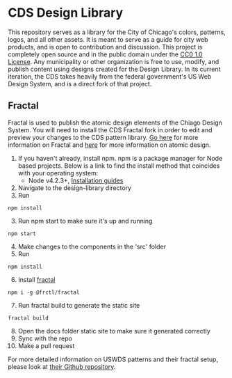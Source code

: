 # CDS Design Library
This repository serves as a library for the City of Chicago's colors, patterns, logos, and all other assets. 
It is meant to serve as a guide for city web products, and is open to contribution and discussion. This project
is completely open source and in the public domain under the [CC0 1.0 License](https://creativecommons.org/publicdomain/zero/1.0/).
Any municipality or other organization is free to use, modify, and publish content using designs created for the Design Library. In its current iteration, the CDS takes heavily from the federal government's US Web Design System, and is a direct fork of that project.


## Fractal
Fractal is used to publish the atomic design elements of the Chiago Design System. You will need to install the CDS Fractal fork in order to edit and preview your changes to the CDS pattern library. [Go here](https://fractal.build/guide) for more information on Fractal and [here](http://bradfrost.com/blog/post/atomic-web-design/) for more information on atomic design.

1. If you haven't already, install npm. npm is a package manager for Node based projects. Below is a link to find the install method that coincides with your operating system:
    * Node v4.2.3+, [Installation guides](https://nodejs.org/en/download/)
1. Navigate to the design-library directory
2. Run
```
npm install
```
3.  Run npm start to make sure it's up and running
```
npm start
```
4. Make changes to the components in the 'src' folder
5. Run 
```
npm install
```
6. Install [fractal](https://fractal.build/guide/cli)
```
npm i -g @frctl/fractal
``` 
7. Run fractal build to generate the static site
```
fractal build
``` 
8. Open the docs folder static site to make sure it generated correctly
9. Sync with the repo
10. Make a pull request

For more detailed information on USWDS patterns and their fractal setup, please look at 
[their Github repository](https://github.com/uswds/uswds).
